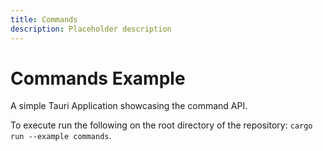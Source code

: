 ```yaml
---
title: Commands
description: Placeholder description
---
```


# Commands Example

A simple Tauri Application showcasing the command API.

To execute run the following on the root directory of the repository: `cargo run --example commands`.
